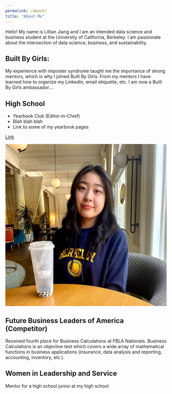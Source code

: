 ```yaml
---
permalink: /about/
title: "About Me"
---
```


Hello! My name is Lillian Jiang and I am an intended data science and business student at the University of California, Berkeley. I am passionate about the intersection of data science, business, and sustainability. 

## Built By Girls: 
My experience with imposter syndrome taught me the importance of strong mentors, which is why I joined Built By Girls. From my mentors I have learned how to organize my Linkedin, email etiquette, etc. I am now a Built By Girls ambassador….  

## High School 
- Yearbook Club (Editor-in-Chief)
- Blah blah blah
- Link to some of my yearbook pages

[Link](https://www.google.com)

![Picture of me](/assets/images/bio-photo.jpg)

## Future Business Leaders of America (Competitor)
Received fourth place for Business Calculations at FBLA Nationals. Business Calculations is an objective test which covers a wide array of mathematical functions in business applications (insurance, data analysis and reporting, accounting, inventory, etc.).

## Women in Leadership and Service
Mentor for a high school junior at my high school 

